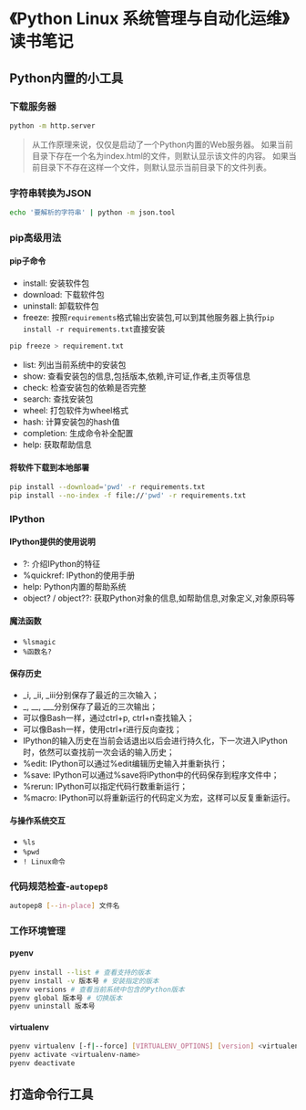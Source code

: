 # 《Python Linux 系统管理与自动化运维》读书笔记

## Python内置的小工具

### 下载服务器

```bash
python -m http.server
```

> 从工作原理来说，仅仅是启动了一个Python内置的Web服务器。
> 如果当前目录下存在一个名为index.html的文件，则默认显示该文件的内容。
> 如果当前目录下不存在这样一个文件，则默认显示当前目录下的文件列表。

### 字符串转换为JSON

```bash
echo '要解析的字符串' | python -m json.tool
```

### pip高级用法

#### pip子命令

* install: 安装软件包
* download: 下载软件包
* uninstall: 卸载软件包
* freeze: 按照`requirements`格式输出安装包,可以到其他服务器上执行`pip install -r requirements.txt`直接安装

```bash
pip freeze > requirement.txt
```

* list: 列出当前系统中的安装包
* show: 查看安装包的信息,包括版本,依赖,许可证,作者,主页等信息
* check: 检查安装包的依赖是否完整
* search: 查找安装包
* wheel: 打包软件为wheel格式
* hash: 计算安装包的hash值
* completion: 生成命令补全配置
* help: 获取帮助信息

#### 将软件下载到本地部署

```bash
pip install --download='pwd' -r requirements.txt
pip install --no-index -f file://'pwd' -r requirements.txt
```

### IPython

#### IPython提供的使用说明

* ?: 介绍IPython的特征
* %quickref: IPython的使用手册
* help: Python内置的帮助系统
* object? / object??: 获取Python对象的信息,如帮助信息,对象定义,对象原码等

#### 魔法函数

* `%lsmagic`
* `%函数名?`

#### 保存历史

* _i, _ii, _iii分别保存了最近的三次输入；
* _, __, ___分别保存了最近的三次输出；
* 可以像Bash一样，通过ctrl+p, ctrl+n查找输入；
* 可以像Bash一样，使用ctrl+r进行反向查找；
* IPython的输入历史在当前会话退出以后会进行持久化，下一次进入IPython时，依然可以查找前一次会话的输入历史；
* %edit: IPython可以通过%edit编辑历史输入并重新执行；
* %save: IPython可以通过%save将IPython中的代码保存到程序文件中；
* %rerun: IPython可以指定代码行数重新运行；
* %macro: IPython可以将重新运行的代码定义为宏，这样可以反复重新运行。

#### 与操作系统交互

* `%ls`
* `%pwd`
* `! Linux命令`

### 代码规范检查-`autopep8`

```bash
autopep8 [--in-place] 文件名
```

### 工作环境管理

#### pyenv

```bash
pyenv install --list # 查看支持的版本
pyenv install -v 版本号 # 安装指定的版本
pyenv versions # 查看当前系统中包含的Python版本
pyenv global 版本号 # 切换版本
pyenv uninstall 版本号
```

#### virtualenv

```bash
pyenv virtualenv [-f|--force] [VIRTUALENV_OPTIONS] [version] <virtualenv-name>
pyenv activate <virtualenv-name>
pyenv deactivate
```

## 打造命令行工具
